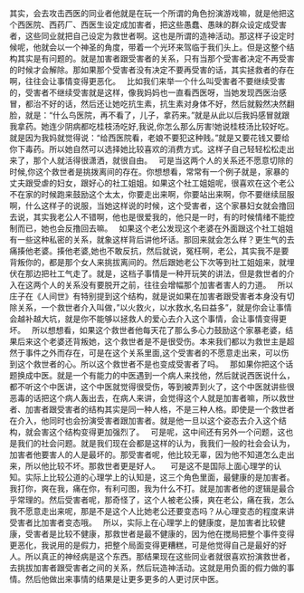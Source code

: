 其实，会去攻击西医的同业者他就是在玩一个所谓的角色扮演游戏嘛，就是他把这个西医院、西药厂、西医生设定成加害者，把这些愚蠢、愚昧的群众设定成受害者，这些同业就把自己设定为救世者啊。这也是所谓的造神活动。那这样子设定时候呢，他就会以一个神圣的角度，带着一个光环来驾临于我们头上。但是这整个结构其实是有问题的。就是加害者跟受害者的关系，只有当那个受害者决定不再受害的时候才会解除。那如果那个受害者没有决定不要再受害的话，其实拯救者的存在啊，往往会让事情变得更恶化。
 
比如我们来举一个什么叫受害者不要继续受害的，受害者不继续受害就是这样，像我妈妈也一直看西医呀，当她发现西医治感冒，都治不好的话，然后还让她吃抗生素，抗生素对身体不好，然后就毅然决然翻脸，就是：“什么鸟医院，再不看了，儿子，拿药来。”就是从此以后我妈感冒就跟我拿药。她连少阴病都吃桂枝汤吃好,我说,你怎么那么厉害!她说桂枝汤比较好吃。就是因为我妈就觉得说：“给西医院看，老娘不要犯这种贱。”就是又要花钱又要给你下毒药。所以她自然可以选择她比较喜欢的消费方式。这样子自己轻轻松松走出来了，那个人就活得很潇洒，就很自由。
 
可是当这两个人的关系还不愿意切除的时候,你这个救世者是挑拨离间的存在。你想想看，常常有一个例子就是，家暴的丈夫跟受虐的妇女，跟好心的社工姐姐。如果这个社工姐姐呢，很喜欢在这个老公不在家的时候跑来鼓励这个太太，你要走出来啊，你要站出来啊，你不要继续屈服啊，什么这样子的说服，当她这样说的时候，这个受害者，这个家暴妇女就会撸回去说，其实我老公人不错啊，他也是很爱我的，他只是一时，有的时候情绪不能控制而已，她也会反撸回去嘛。
 
如果这个老公发现这个老婆在外面跟这个社工姐姐有一些这种私密的关系，就象这样背后讲他坏话。那回来就会怎么样？更生气的去痛揍他老婆。揍他老婆,她也不敢反抗，然后就说，冤枉啊，老公，其实我不是要背叛你的，都是那个女人来挑拔离间的。然后跟她老公下次等到社工姐姐来，就埋伏在那边把社工气走了。就是，这档子事情是一种开玩笑的讲法，但是救世者的介入在这两个人的关系没有要脱开之前，往往会增幅那个加害者害人的力道。
 
所以庄子在《人间世》有特别提到这个结构，就是说如果在加害者跟受害者本身没有切除关系，一个救世者介入叫做，”以火救火，以水救水,名曰益多”，就是你会让事情会越补越大坑，就是你不能够以拯救人的爱心去介入这个事情，会让事情变得更坏。
 
所以想想看，如果这个救世者他每天花了那么多心力鼓励这个家暴老婆，结果后来这个老婆还背叛她，这个救世者是不是很受伤。本来我们都以为救世主是超然于事件之外而存在，可是在这个关系里面,这个受害者的不愿意走出来，可以伤到这个救世者的心。所以这个救世者不是也变成受害者了吗。
 
那如果你把这个话题换成中医。就是一个有能力的中医遇到一个病人来找他，然后就说西医说什么，都不听这个中医讲，这个中医就觉得很受伤，等到被弄到火了，这个中医就讲些很恶毒的话把这个病人轰出去，在病人来讲，会觉得这个人就是加害者嘛，所以救世者、加害者跟受害者的结构其实是同一种人格，不是三种人格。即使是一个救世者在介入，他同时也会扮演受害者跟加害者。就是他一旦以这个姿态去介入这个结构，就会害这个结构变得更加强烈了。
 
可是呢，这中间还有另外一个问题，这也是我们的社会问题。就是我们现在会都是这样的认为，我我们一般的社会会认为，加害者他要害人的人是最坏的。那受害者呢，他比较无辜，因为他不知道怎么走出来，所以他比较不坏。那救世者更是好人。　
 
可是这不是国际上面心理学的认知。实际上比较公道的心理学上的认知是，这三个角色里面，最健康的是加害者。我打你，爽在我，痛在你，有利可图，我为什么不打。就是加害者他的逻辑是最合乎常理的。然后受害者呢，那奇怪了，这个人被老公揍，爽在老公，痛在我，怎么我不愿意走出来呢，那是不是这个人比她老公还要变态吗？从心理变态的程度来讲受害者比加害者变态哦。
 
所以，实际上在心理学上的健康度，是加害者比较健康，受害者是比较不健康，那救世者是最不健康的，因为他在搅局把整个事件变得更恶化，我说用的是假力，把整个局面变得更糟糕，可是他觉得自己是最好的好人。所以真正的神经病是这个东西。那结果现在这些同业者就很喜欢扮演救世者，去挑拔加害者跟受害者之间的关系，然后玩造神活动。这就是用负面的假力做的事情。然后他做出来事情的结果是让更多更多的人更讨厌中医。
